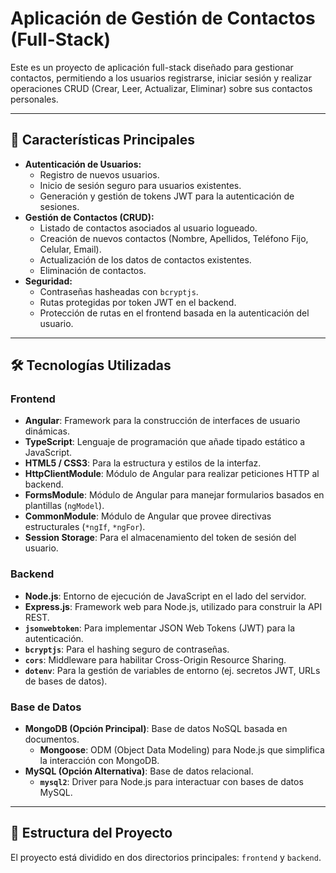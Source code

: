 # Aplicación de Gestión de Contactos (Full-Stack)

Este es un proyecto de aplicación full-stack diseñado para gestionar contactos, permitiendo a los usuarios registrarse, iniciar sesión y realizar operaciones CRUD (Crear, Leer, Actualizar, Eliminar) sobre sus contactos personales.

---

## 🚀 Características Principales

* **Autenticación de Usuarios:**
    * Registro de nuevos usuarios.
    * Inicio de sesión seguro para usuarios existentes.
    * Generación y gestión de tokens JWT para la autenticación de sesiones.
* **Gestión de Contactos (CRUD):**
    * Listado de contactos asociados al usuario logueado.
    * Creación de nuevos contactos (Nombre, Apellidos, Teléfono Fijo, Celular, Email).
    * Actualización de los datos de contactos existentes.
    * Eliminación de contactos.
* **Seguridad:**
    * Contraseñas hasheadas con `bcryptjs`.
    * Rutas protegidas por token JWT en el backend.
    * Protección de rutas en el frontend basada en la autenticación del usuario.

---

## 🛠️ Tecnologías Utilizadas

### Frontend
* **Angular**: Framework para la construcción de interfaces de usuario dinámicas.
* **TypeScript**: Lenguaje de programación que añade tipado estático a JavaScript.
* **HTML5 / CSS3**: Para la estructura y estilos de la interfaz.
* **HttpClientModule**: Módulo de Angular para realizar peticiones HTTP al backend.
* **FormsModule**: Módulo de Angular para manejar formularios basados en plantillas (`ngModel`).
* **CommonModule**: Módulo de Angular que provee directivas estructurales (`*ngIf`, `*ngFor`).
* **Session Storage**: Para el almacenamiento del token de sesión del usuario.

### Backend
* **Node.js**: Entorno de ejecución de JavaScript en el lado del servidor.
* **Express.js**: Framework web para Node.js, utilizado para construir la API REST.
* **`jsonwebtoken`**: Para implementar JSON Web Tokens (JWT) para la autenticación.
* **`bcryptjs`**: Para el hashing seguro de contraseñas.
* **`cors`**: Middleware para habilitar Cross-Origin Resource Sharing.
* **`dotenv`**: Para la gestión de variables de entorno (ej. secretos JWT, URLs de bases de datos).

### Base de Datos
* **MongoDB (Opción Principal)**: Base de datos NoSQL basada en documentos.
    * **Mongoose**: ODM (Object Data Modeling) para Node.js que simplifica la interacción con MongoDB.
* **MySQL (Opción Alternativa)**: Base de datos relacional.
    * **`mysql2`**: Driver para Node.js para interactuar con bases de datos MySQL.

---

## 📂 Estructura del Proyecto

El proyecto está dividido en dos directorios principales: `frontend` y `backend`.